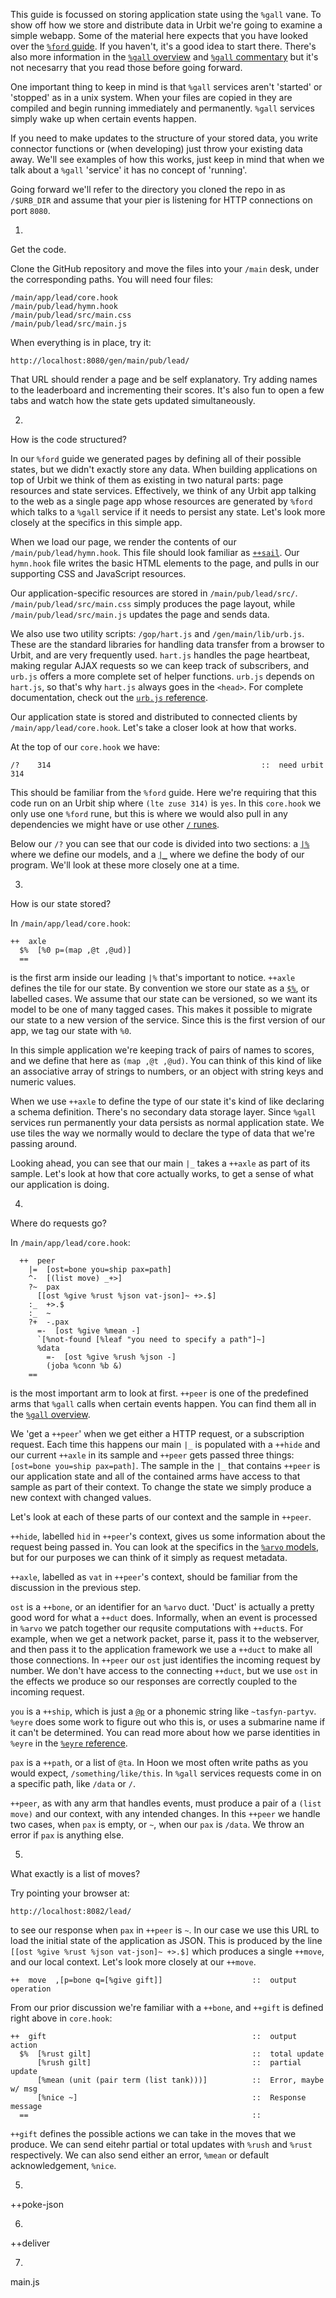 This guide is focussed on storing application state using the `%gall` vane. To show off how we store and distribute data in Urbit we're going to examine a simple webapp. Some of the material here expects that you have looked over the [`%ford` guide](). If you haven't, it's a good idea to start there. There's also more information in the [`%gall` overview]() and [`%gall` commentary]() but it's not necesarry that you read those before going forward.

One important thing to keep in mind is that `%gall` services aren't 'started' or 'stopped' as in a unix system. When your files are copied in they are compiled and begin running immediately and permanently. `%gall` services simply wake up when certain events happen. 

If you need to make updates to the structure of your stored data, you write connector functions or (when developing) just throw your existing data away. We'll see examples of how this works, just keep in mind that when we talk about a `%gall` 'service' it has no concept of 'running'.

Going forward we'll refer to the directory you cloned the repo in as `/$URB_DIR` and assume that your pier is listening for HTTP connections on port `8080`.


1.

Get the code.

Clone the GitHub repository and move the files into your `/main` desk, under the corresponding paths. You will need four files:

    /main/app/lead/core.hook
    /main/pub/lead/hymn.hook
    /main/pub/lead/src/main.css
    /main/pub/lead/src/main.js

When everything is in place, try it:

    http://localhost:8080/gen/main/pub/lead/

That URL should render a page and be self explanatory. Try adding names to the leaderboard and incrementing their scores. It's also fun to open a few tabs and watch how the state gets updated simultaneously. 


2.

How is the code structured?

In our `%ford` guide we generated pages by defining all of their possible states, but we didn't exactly store any data. When building applications on top of Urbit we think of them as existing in two natural parts: page resources and state services. Effectively, we think of any Urbit app talking to the web as a single page app whose resources are generated by `%ford` which talks to a `%gall` service if it needs to persist any state. Let's look more closely at the specifics in this simple app.

When we load our page, we render the contents of our `/main/pub/lead/hymn.hook`. This file should look familiar as [`++sail`](). Our `hymn.hook` file writes the basic HTML elements to the page, and pulls in our supporting CSS and JavaScript resources. 

Our application-specific resources are stored in `/main/pub/lead/src/`. `/main/pub/lead/src/main.css` simply produces the page layout, while `/main/pub/lead/src/main.js` updates the page and sends data. 

We also use two utility scripts: `/gop/hart.js` and `/gen/main/lib/urb.js`. These are the standard libraries for handling data transfer from a browser to Urbit, and are very frequently used. `hart.js` handles the page heartbeat, making regular AJAX requests so we can keep track of subscribers, and `urb.js` offers a more complete set of helper functions. `urb.js` depends on `hart.js`, so that's why `hart.js` always goes in the `<head>`. For complete documentation, check out the [`urb.js` reference]().

Our application state is stored and distributed to connected clients by `/main/app/lead/core.hook`. Let's take a closer look at how that works.

At the top of our `core.hook` we have:

    /?    314                                               ::  need urbit 314

This should be familiar from the `%ford` guide. Here we're requiring that this code run on an Urbit ship where `(lte zuse 314)` is `yes`. In this `core.hook` we only use one `%ford` rune, but this is where we would also pull in any dependencies we might have or use other [`/` runes]().

Below our `/?` you can see that our code is divided into two sections: a [`|%`]() where we define our models, and a [`|_`]() where we define the body of our program. We'll look at these more closely one at a time.


3.

How is our state stored?

In `/main/app/lead/core.hook`:

    ++  axle
      $%  [%0 p=(map ,@t ,@ud)]   
      ==

is the first arm inside our leading `|%` that's important to notice. `++axle` defines the tile for our state. By convention we store our state as a [`$%`](), or labelled cases. We assume that our state can be versioned, so we want its model to be one of many tagged cases. This makes it possible to migrate our state to a new version of the service. Since this is the first version of our app, we tag our state with `%0`. 

In this simple application we're keeping track of pairs of names to scores, and we define that here as `(map ,@t ,@ud)`. You can think of this kind of like an associative array of strings to numbers, or an object with string keys and numeric values. 

When we use `++axle` to define the type of our state it's kind of like declaring a schema definition. There's no secondary data storage layer. Since `%gall` services run permanently your data persists as normal application state. We use tiles the way we normally would to declare the type of data that we're passing around. 

Looking ahead, you can see that our main `|_` takes a `++axle` as part of its sample. Let's look at how that core actually works, to get a sense of what our application is doing.


4.

Where do requests go?

In `/main/app/lead/core.hook`:

      ++  peer
        |=  [ost=bone you=ship pax=path]
        ^-  [(list move) _+>]
        ?~  pax
          [[ost %give %rust %json vat-json]~ +>.$]
        :_  +>.$
        :_  ~
        ?+  -.pax
          =-  [ost %give %mean -]
          `[%not-found [%leaf "you need to specify a path"]~]
          %data
            =-  [ost %give %rush %json -]
            (joba %conn %b &)
        ==

is the most important arm to look at first. `++peer` is one of the predefined arms that `%gall` calls when certain events happen. You can find them all in the [`%gall` overview](). 

We 'get a `++peer`' when we get either a HTTP request, or a subscription request. Each time this happens our main `|_`  is populated with a `++hide` and our current `++axle` in its sample and `++peer` gets passed three things: `[ost=bone you=ship pax=path]`. The sample in the `|_` that contains `++peer` is our application state and all of the contained arms have access to that sample as part of their context. To change the state we simply produce a new context with changed values.

Let's look at each of these parts of our context and the sample in `++peer`.

`++hide`, labelled `hid` in `++peer`'s context, gives us some information about the request being passed in. You can look at the specifics in the [`%arvo` models](), but for our purposes we can think of it simply as request metadata.

`++axle`, labelled as `vat` in `++peer`'s context, should be familiar from the discussion in the previous step.

`ost` is a `++bone`, or an identifier for an `%arvo` duct. 'Duct' is actually a pretty good word for what a `++duct` does. Informally, when an event is processed in `%arvo` we patch together our requsite computations with `++duct`s. For example, when we get a network packet, parse it, pass it to the webserver, and then pass it to the application framework we use a `++duct` to make all those connections. In `++peer` our `ost` just identifies the incoming request by number. We don't have access to the connecting `++duct`, but we use `ost` in the effects we produce so our responses are correctly coupled to the incoming request.

`you` is a `++ship`, which is just a [`@p`]() or a phonemic string like `~tasfyn-partyv`. `%eyre` does some work to figure out who this is, or uses a submarine name if it can't be determined. You can read more about how we parse identities in `%eyre` in the [`%eyre` reference]().

`pax` is a `++path`, or a list of `@ta`. In Hoon we most often write paths as you would expect, `/something/like/this`. In `%gall` services requests come in on a specific path, like `/data` or `/`.

`++peer`, as with any arm that handles events, must produce a pair of a `(list move)` and our context, with any intended changes. In this `++peer` we handle two cases, when `pax` is empty, or `~`, when our `pax` is `/data`. We throw an error if `pax` is anything else.


5.

What exactly is a list of moves?

Try pointing your browser at:

    http://localhost:8082/lead/

to see our response when `pax` in `++peer` is `~`. In our case we use this URL to load the initial state of the application as JSON. This is produced by the line `[[ost %give %rust %json vat-json]~ +>.$]` which produces a single `++move`, and our local context. Let's look more closely at our `++move`.

    ++  move  ,[p=bone q=[%give gift]]                    ::  output operation

From our prior discussion we're familiar with a `++bone`, and `++gift` is defined right above in `core.hook`:

    ++  gift                                              ::  output action
      $%  [%rust gilt]                                    ::  total update
          [%rush gilt]                                    ::  partial update
          [%mean (unit (pair term (list tank)))]          ::  Error, maybe w/ msg
          [%nice ~]                                       ::  Response message
      ==                                                  ::

`++gift` defines the possible actions we can take in the moves that we produce. We can send eitehr partial or total updates with `%rush` and `%rust` respectively. We can also send either an error, `%mean` or default acknowledgement, `%nice`. 



5.

++poke-json


6.

++deliver


7.

main.js